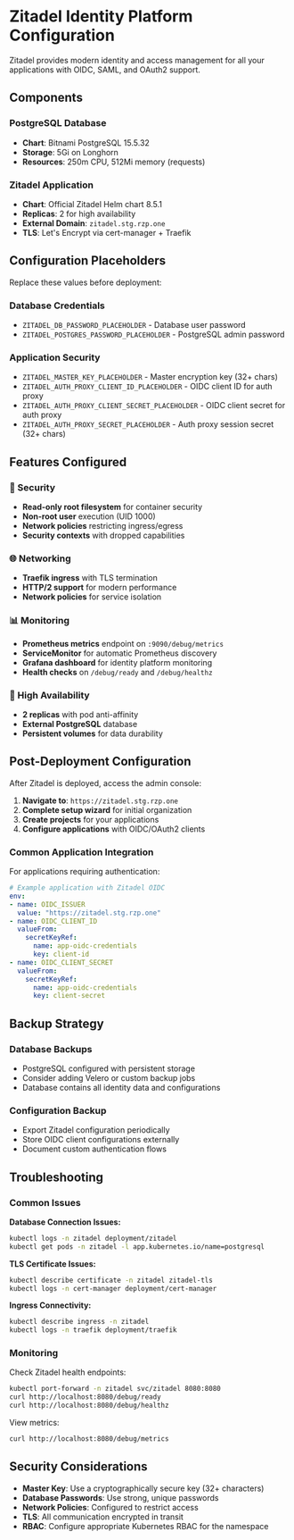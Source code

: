 # Zitadel Identity Platform Configuration

Zitadel provides modern identity and access management for all your applications with OIDC, SAML, and OAuth2 support.

## Components

### **PostgreSQL Database**
- **Chart**: Bitnami PostgreSQL 15.5.32
- **Storage**: 5Gi on Longhorn
- **Resources**: 250m CPU, 512Mi memory (requests)

### **Zitadel Application** 
- **Chart**: Official Zitadel Helm chart 8.5.1
- **Replicas**: 2 for high availability
- **External Domain**: `zitadel.stg.rzp.one`
- **TLS**: Let's Encrypt via cert-manager + Traefik

## Configuration Placeholders

Replace these values before deployment:

### **Database Credentials**
- `ZITADEL_DB_PASSWORD_PLACEHOLDER` - Database user password
- `ZITADEL_POSTGRES_PASSWORD_PLACEHOLDER` - PostgreSQL admin password

### **Application Security**
- `ZITADEL_MASTER_KEY_PLACEHOLDER` - Master encryption key (32+ chars)
- `ZITADEL_AUTH_PROXY_CLIENT_ID_PLACEHOLDER` - OIDC client ID for auth proxy
- `ZITADEL_AUTH_PROXY_CLIENT_SECRET_PLACEHOLDER` - OIDC client secret for auth proxy  
- `ZITADEL_AUTH_PROXY_SECRET_PLACEHOLDER` - Auth proxy session secret (32+ chars)

## Features Configured

### **🔐 Security**
- **Read-only root filesystem** for container security
- **Non-root user** execution (UID 1000)
- **Network policies** restricting ingress/egress
- **Security contexts** with dropped capabilities

### **🌐 Networking**
- **Traefik ingress** with TLS termination
- **HTTP/2 support** for modern performance
- **Network policies** for service isolation

### **📊 Monitoring**
- **Prometheus metrics** endpoint on `:9090/debug/metrics`
- **ServiceMonitor** for automatic Prometheus discovery  
- **Grafana dashboard** for identity platform monitoring
- **Health checks** on `/debug/ready` and `/debug/healthz`

### **🚀 High Availability**
- **2 replicas** with pod anti-affinity
- **External PostgreSQL** database
- **Persistent volumes** for data durability

## Post-Deployment Configuration

After Zitadel is deployed, access the admin console:

1. **Navigate to**: `https://zitadel.stg.rzp.one`
2. **Complete setup wizard** for initial organization
3. **Create projects** for your applications
4. **Configure applications** with OIDC/OAuth2 clients

### **Common Application Integration**

For applications requiring authentication:

```yaml
# Example application with Zitadel OIDC
env:
- name: OIDC_ISSUER
  value: "https://zitadel.stg.rzp.one"
- name: OIDC_CLIENT_ID
  valueFrom:
    secretKeyRef:
      name: app-oidc-credentials
      key: client-id
- name: OIDC_CLIENT_SECRET
  valueFrom:
    secretKeyRef:
      name: app-oidc-credentials
      key: client-secret
```

## Backup Strategy

### **Database Backups**
- PostgreSQL configured with persistent storage
- Consider adding Velero or custom backup jobs
- Database contains all identity data and configurations

### **Configuration Backup**
- Export Zitadel configuration periodically
- Store OIDC client configurations externally
- Document custom authentication flows

## Troubleshooting

### **Common Issues**

**Database Connection Issues:**
```bash
kubectl logs -n zitadel deployment/zitadel
kubectl get pods -n zitadel -l app.kubernetes.io/name=postgresql
```

**TLS Certificate Issues:**
```bash
kubectl describe certificate -n zitadel zitadel-tls
kubectl logs -n cert-manager deployment/cert-manager
```

**Ingress Connectivity:**
```bash
kubectl describe ingress -n zitadel
kubectl logs -n traefik deployment/traefik
```

### **Monitoring**

Check Zitadel health endpoints:
```bash
kubectl port-forward -n zitadel svc/zitadel 8080:8080
curl http://localhost:8080/debug/ready
curl http://localhost:8080/debug/healthz
```

View metrics:
```bash
curl http://localhost:8080/debug/metrics
```

## Security Considerations

- **Master Key**: Use a cryptographically secure key (32+ characters)
- **Database Passwords**: Use strong, unique passwords
- **Network Policies**: Configured to restrict access
- **TLS**: All communication encrypted in transit
- **RBAC**: Configure appropriate Kubernetes RBAC for the namespace